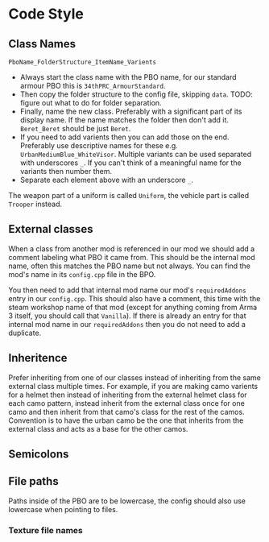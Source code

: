 # Code Style
## Class Names
`PboName_FolderStructure_ItemName_Varients`

* Always start the class name with the PBO name, for our standard armour PBO this is `34thPRC_ArmourStandard`.
* Then copy the folder structure to the config file, skipping `data`. TODO: figure out what to do for folder separation.
* Finally, name the new class. Preferably with a significant part of its display name. If the name matches the folder then don't add it. `Beret_Beret` should be just `Beret`.
* If you need to add varients then you can add those on the end. Preferably use descriptive names for these e.g. `UrbanMediumBlue_WhiteVisor`. Multiple variants can be used separated with underscores `_`. If you can't think of a meaningful name for the variants then number them.
* Separate each element above with an underscore `_`.

The weapon part of a uniform is called `Uniform`, the vehicle part is called `Trooper` instead.


## External classes
When a class from another mod is referenced in our mod we should add a comment labeling what PBO it came from. This should be the internal mod name, often this matches the PBO name but not always. You can find the mod's name in its `config.cpp` file in the BPO.

You then need to add that internal mod name our mod's `requiredAddons` entry in our `config.cpp`. This should also have a comment, this time with the steam workshop name of that mod (except for anything coming from Arma 3 itself, you should call that `Vanilla`). If there is already an entry for that internal mod name in our `requiredAddons` then you do not need to add a duplicate.

## Inheritence
Prefer inheriting from one of our classes instead of inheriting from the same external class multiple times. For example, if you are making camo varients for a helmet then instead of inheriting from the external helmet class for each camo pattern, instead inherit from the external class once for one camo and then inherit from that camo's class for the rest of the camos. Convention is to have the urban camo be the one that inherits from the external class and acts as a base for the other camos.

## Semicolons

## File paths
Paths inside of the PBO are to be lowercase, the config should also use lowercase when pointing to files.

### Texture file names
